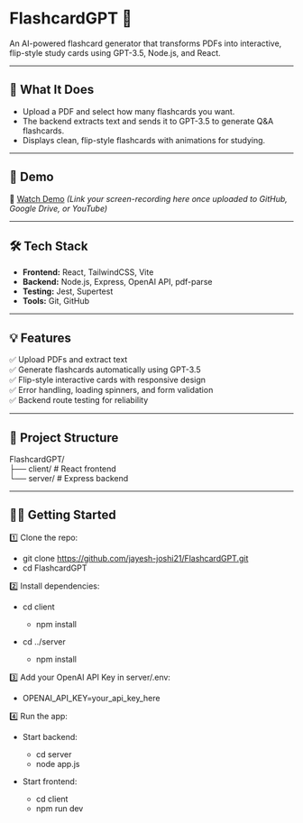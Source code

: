 # FlashcardGPT 🧠

An AI-powered flashcard generator that transforms PDFs into interactive, flip-style study cards using GPT-3.5, Node.js, and React.

---

## 🎯 What It Does

- Upload a PDF and select how many flashcards you want.
- The backend extracts text and sends it to GPT-3.5 to generate Q&A flashcards.
- Displays clean, flip-style flashcards with animations for studying.

---

## 🚀 Demo

🎥 [Watch Demo](#) *(Link your screen-recording here once uploaded to GitHub, Google Drive, or YouTube)*

---

## 🛠 Tech Stack

- **Frontend:** React, TailwindCSS, Vite
- **Backend:** Node.js, Express, OpenAI API, pdf-parse
- **Testing:** Jest, Supertest
- **Tools:** Git, GitHub

---

## 💡 Features

✅ Upload PDFs and extract text  
✅ Generate flashcards automatically using GPT-3.5  
✅ Flip-style interactive cards with responsive design  
✅ Error handling, loading spinners, and form validation  
✅ Backend route testing for reliability

---

## 📂 Project Structure

FlashcardGPT/<br>
├── client/ # React frontend<br>
└── server/ # Express backend

---

## 🧑‍💻 Getting Started

1️⃣ Clone the repo:

  - git clone https://github.com/jayesh-joshi21/FlashcardGPT.git
  - cd FlashcardGPT

2️⃣ Install dependencies:

  - cd client
     - npm install

  - cd ../server
     - npm install

3️⃣ Add your OpenAI API Key in server/.env:

  - OPENAI_API_KEY=your_api_key_here

4️⃣ Run the app:

  - Start backend:
    - cd server
    - node app.js
  
  - Start frontend:
    - cd client
    - npm run dev

